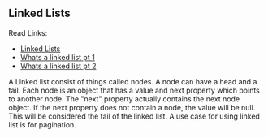 ## Linked Lists

Read Links:

- [Linked Lists](https://codefellows.github.io/common_curriculum/data_structures_and_algorithms/Code_401/class-05/resources/singly_linked_list.html)
- [Whats a linked list pt 1](https://medium.com/basecs/whats-a-linked-list-anyway-part-1-d8b7e6508b9d)
- [Whats a linked list pt 2](https://medium.com/basecs/whats-a-linked-list-anyway-part-2-131d96f71996)

A Linked list consist of things called nodes. A node can have a head and a tail. Each node is an object that has a value and next property which points to another node. The "next" property actually contains the next node object. If the next property does not contain a node, the value will be null. This will be considered the tail of the linked list. A use case for using linked list is for pagination.
